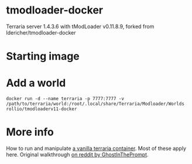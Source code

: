 # tmodloader-docker

Terraria server 1.4.3.6 with tModLoader v0.11.8.9, forked from ldericher/tmodloader-docker

# Starting image
# Add a world 

    docker run -d --name terraria -p 7777:7777 -v /path/to/terraria/world:/root/.local/share/Terraria/Modloader/Worlds rollio/tmodloaderv11-docker

# More info

How to run and manipulate [a vanilla terraria container](https://store.docker.com/community/images/ryshe/terraria). Most of these apply here.
Original walkthrough [on reddit by GhostInThePrompt](https://www.reddit.com/r/Terraria/comments/7dbkfe/how_to_create_a_tmodloadermodded_server_on_linux).
